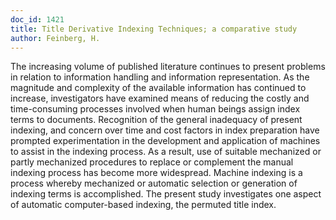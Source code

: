 ```yaml
---
doc_id: 1421
title: Title Derivative Indexing Techniques; a comparative study
author: Feinberg, H.
---
```


The increasing volume of published literature continues to present
problems in relation to information handling and information representation.
As the magnitude and complexity of the available information has continued
to increase, investigators have examined means of reducing the costly and
time-consuming processes involved when human beings assign index terms to
documents.  Recognition of the general inadequacy of present indexing, and
concern over time and cost factors in index preparation have prompted
experimentation in the development and application of machines to assist
in the indexing process.  As a result, use of suitable mechanized or partly
mechanized procedures to replace or complement the manual indexing process
has become more widespread.  Machine indexing is a process whereby mechanized
or automatic selection or generation of indexing terms is accomplished.  The
present study investigates one aspect of automatic computer-based indexing,
the permuted title index.